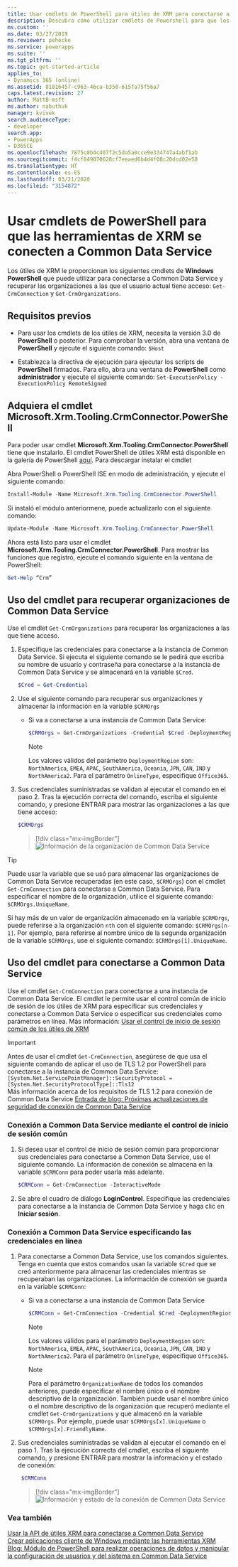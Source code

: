 ```yaml
---
title: Usar cmdlets de PowerShell para útiles de XRM para conectarse a Common Data Service (Common Data Service)| Microsoft Docs
description: Descubra cómo utilizar cmdlets de Powershell para que los útiles de XRM, como Get-CrmConnection y Get-CrmOrganizations, se conecten a Common Data Service y recuperen organizaciones a las que el usuario actual tiene acceso
ms.custom: ''
ms.date: 03/27/2019
ms.reviewer: pehecke
ms.service: powerapps
ms.suite: ''
ms.tgt_pltfrm: ''
ms.topic: get-started-article
applies_to:
- Dynamics 365 (online)
ms.assetid: 81816457-c963-46ca-b350-615fa75f56a7
caps.latest.revision: 27
author: MattB-msft
ms.author: nabuthuk
manager: kvivek
search.audienceType:
- developer
search.app:
- PowerApps
- D365CE
ms.openlocfilehash: 7875c0b4c407f2c5da5a0cce9e334747a4abf1ab
ms.sourcegitcommit: f4cf849070628cf7eeaed6b4d4f08c20dcd02e58
ms.translationtype: HT
ms.contentlocale: es-ES
ms.lasthandoff: 03/21/2020
ms.locfileid: "3154872"
---
```

# <a name="use-powershell-cmdlets-for-xrm-tooling-to-connect-to-common-data-service"></a>Usar cmdlets de PowerShell para que las herramientas de XRM se conecten a Common Data Service

Los útiles de XRM le proporcionan los siguientes cmdlets de **Windows PowerShell** que puede utilizar para conectarse a Common Data Service y recuperar las organizaciones a las que el usuario actual tiene acceso: `Get-CrmConnection` y `Get-CrmOrganizations`.  

 
<a name="Prereq"></a>   

## <a name="prerequisites"></a>Requisitos previos  
  
-  Para usar los cmdlets de los útiles de XRM, necesita la versión 3.0 de **PowerShell** o posterior. Para comprobar la versión, abra una ventana de **PowerShell** y ejecute el siguiente comando: `$Host`  
  
-  Establezca la directiva de ejecución para ejecutar los scripts de **PowerShell** firmados. Para ello, abra una ventana de **PowerShell** como **administrador** y ejecute el siguiente comando: `Set-ExecutionPolicy -ExecutionPolicy RemoteSigned`  
  
<a name="register"></a>   

## <a name="acquire-the-microsoftxrmtoolingcrmconnectorpowershell-cmdlet"></a>Adquiera el cmdlet Microsoft.Xrm.Tooling.CrmConnector.PowerShell 

Para poder usar cmdlet **Microsoft.Xrm.Tooling.CrmConnector.PowerShell** tiene que instalarlo. El cmdlet PowerShell de útiles XRM está disponible en la galería de PowerShell [aquí](https://www.powershellgallery.com/packages/Microsoft.Xrm.Tooling.CrmConnector.PowerShell). Para descargar instalar el cmdlet
  
Abra PowerShell o PowerShell ISE en modo de administración, y ejecute el siguiente comando:

   ```powershell
  Install-Module -Name Microsoft.Xrm.Tooling.CrmConnector.PowerShell
   ```  
Si instaló el módulo anteriormene, puede actualizarlo con el siguiente comando:

   ```powershell
  Update-Module -Name Microsoft.Xrm.Tooling.CrmConnector.PowerShell
   ```
    
Ahora está listo para usar el cmdlet **Microsoft.Xrm.Tooling.CrmConnector.PowerShell**. Para mostrar las funciones que registró, ejecute el comando siguiente en la ventana de PowerShell:  
  
   ```powershell
  Get-Help “Crm”  
   ```  


<a name="RetrieveOrgs"></a>   

## <a name="use-the-cmdlet-to-retrieve-organizations-from-common-data-service"></a>Uso del cmdlet para recuperar organizaciones de Common Data Service  

Use el cmdlet `Get-CrmOrganizations` para recuperar las organizaciones a las que tiene acceso.  
  

1.  Especifique las credenciales para conectarse a la instancia de Common Data Service. Si ejecuta el siguiente comando se le pedirá que escriba su nombre de usuario y contraseña para conectarse a la instancia de Common Data Service y se almacenará en la variable `$Cred`.  

  
    ```powershell  
    $Cred = Get-Credential  
    ```  
2. Use el siguiente comando para recuperar sus organizaciones y almacenar la información en la variable `$CRMOrgs`

    - Si va a conectarse a una instancia de Common Data Service:  
  
        ```powershell  
        $CRMOrgs = Get-CrmOrganizations -Credential $Cred -DeploymentRegion NorthAmerica –OnlineType Office365  
        ```  
  
        > [!NOTE]
        > Los valores válidos del parámetro `DeploymentRegion` son: `NorthAmerica`, `EMEA`, `APAC`, `SouthAmerica`, `Oceania`, `JPN`, `CAN`, `IND` y `NorthAmerica2`. Para el parámetro `OnlineType`, especifique `Office365`.
  
  
3.  Sus credenciales suministradas se validan al ejecutar el comando en el paso 2. Tras la ejecución correcta del comando, escriba el siguiente comando, y presione ENTRAR para mostrar las organizaciones a las que tiene acceso:  
  
      ```powershell  
      $CRMOrgs  
      ```  
      > [!div class="mx-imgBorder"]
      > ![Información de la organización de Common Data Service](../media/xrmtooling-powershell-1.png "Common Data Service")
  

> [!TIP]
> Puede usar la variable que se usó para almacenar las organizaciones de Common Data Service recuperadas (en este caso, `$CRMOrgs`) con el cmdlet `Get-CrmConnection` para conectarse a Common Data Service. Para especificar el nombre de la organización, utilice el siguiente comando: `$CRMOrgs.UniqueName`.  
>   
> Si hay más de un valor de organización almacenado en la variable `$CRMOrgs`, puede referirse a la organización `nth` con el siguiente comando: `$CRMOrgs[n-1]`. Por ejemplo, para referirse al nombre único de la segunda organización de la variable `$CRMOrgs`, use el siguiente comando: `$CRMOrgs[1].UniqueName`.
  
<a name="ConnecttoCRM"></a>
   
## <a name="use-the-cmdlet-to-connect-to-common-data-service"></a>Uso del cmdlet para conectarse a Common Data Service  

Use el cmdlet `Get-CrmConnection` para conectarse a una instancia de Common Data Service. El cmdlet le permite usar el control común de inicio de sesión de los útiles de XRM para especificar sus credenciales y conectarse a Common Data Service o especificar sus credenciales como parámetros en línea. Más información: [Usar el control de inicio de sesión común de los útiles de XRM](use-xrm-tooling-common-login-control-client-applications.md)

> [!IMPORTANT]
> Antes de usar el cmdlet `Get-CrmConnection`, asegúrese de que usa el siguiente comando de aplicar el uso de TLS 1.2 por PowerShell para conectarse a la instancia de Common Data Service:<br/>
> `[System.Net.ServicePointManager]::SecurityProtocol = [System.Net.SecurityProtocolType]::Tls12`<br/>
> Más información acerca de los requisitos de TLS 1.2 para conexión de Common Data Service [Entrada de blog: Próximas actualizaciones de seguridad de conexión de Common Data Service](https://blogs.msdn.microsoft.com/crm/2017/09/28/updates-coming-to-dynamics-365-customer-engagement-connection-security/)   
  
### <a name="connect-to-common-data-service-by-using-the-common-login-control"></a>Conexión a Common Data Service mediante el control de inicio de sesión común  
  
1.  Si desea usar el control de inicio de sesión común para proporcionar sus credenciales para conectarse a Common Data Service, use el siguiente comando. La información de conexión se almacena en la variable `$CRMConn` para poder usarla más adelante.  
  
    ```powershell  
    $CRMConn = Get-CrmConnection -InteractiveMode  
    ```  
  
2. Se abre el cuadro de diálogo **LoginControl**. Especifique las credenciales para conectarse a la instancia de Common Data Service y haga clic en **Iniciar sesión**.    
  
### <a name="connect-to-common-data-service-by-specifying-credentials-inline"></a>Conexión a Common Data Service especificando las credenciales en línea  
  
1.  Para conectarse a Common Data Service, use los comandos siguientes. Tenga en cuenta que estos comandos usan la variable `$Cred` que se creó anteriormente para almacenar las credenciales mientras se recuperaban las organizaciones. La información de conexión se guarda en la variable `$CRMConn`:

     - Si va a conectarse a una instancia de Common Data Service

        ```powershell  
        $CRMConn = Get-CrmConnection -Credential $Cred -DeploymentRegion <Deployment region name> –OnlineType Office365 –OrganizationName <OrgName>  
        ```
        > [!NOTE]
        > Los valores válidos para el parámetro `DeploymentRegion` son: `NorthAmerica`, `EMEA`, `APAC`, `SouthAmerica`, `Oceania`, `JPN`, `CAN`, `IND` y `NorthAmerica2`. Para el parámetro `OnlineType`, especifique `Office365`. 
  
        > [!NOTE]
        > Para el parámetro `OrganizationName` de todos los comandos anteriores, puede especificar el nombre único o el nombre descriptivo de la organización. También puede usar el nombre único o el nombre descriptivo de la organización que recuperó mediante el cmdlet `Get-CrmOrganizations` y que almacenó en la variable `$CRMOrgs`. Por ejemplo, puede usar `$CRMOrgs[x].UniqueName` o `$CRMOrgs[x].FriendlyName`.  
  
2.  Sus credenciales suministradas se validan al ejecutar el comando en el paso 1. Tras la ejecución correcta del cmdlet, escriba el siguiente comando, y presione ENTRAR para mostrar la información y el estado de conexión:  

      ```powershell  
       $CRMConn  
       ```  

       > [!div class="mx-imgBorder"]
       > ![Información y estado de la conexión de Common Data Service](../media/xrm-tooling-powershell-2.png "Información y estado de la conexión de Common Data Service") 

  
### <a name="see-also"></a>Vea también
  
[Usar la API de útiles XRM para conectarse a Common Data Service](use-crmserviceclient-constructors-connect.md)<br />
[Crear aplicaciones cliente de Windows mediante las herramientas XRM](build-windows-client-applications-xrm-tools.md)<br />
[Blog: Módulo de PowerShell para realizar operaciones de datos y manipular la configuración de usuarios y del sistema en Common Data Service](https://blogs.msdn.com/b/crm/archive/2015/09/25/powershell-module-for-performing-data-operations-and-manipulating-user-and-system-settings-in-crm.aspx)
